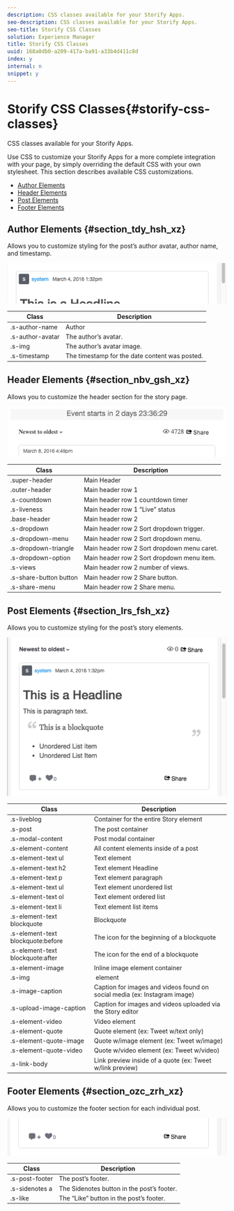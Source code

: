 ```yaml
---
description: CSS classes available for your Storify Apps.
seo-description: CSS classes available for your Storify Apps.
seo-title: Storify CSS Classes
solution: Experience Manager
title: Storify CSS Classes
uuid: 168a0db0-a209-417a-ba91-a33b4d411c8d
index: y
internal: n
snippet: y
---
```


# Storify CSS Classes{#storify-css-classes}

CSS classes available for your Storify Apps.

Use CSS to customize your Storify Apps for a more complete integration with your page, by simply overriding the default CSS with your own stylesheet. This section describes available CSS customizations.

* [Author Elements](#c_storify_css_classes/section_tdy_hsh_xz)
* [Header Elements](#c_storify_css_classes/section_nbv_gsh_xz)
* [Post Elements](#c_storify_css_classes/section_lrs_fsh_xz)
* [Footer Elements](#c_storify_css_classes/section_ozc_zrh_xz)

## Author Elements {#section_tdy_hsh_xz}

Allows you to customize styling for the post’s author avatar, author name, and timestamp.

![](assets/StorifyAuthorCSS.png)

|  Class | Description |
|---|---|
|  .s-author-name | Author |
|  .s-author-avatar | The author’s avatar. |
|  .s-img | The author’s avatar image. |
|  .s-timestamp | The timestamp for the date content was posted. |

## Header Elements {#section_nbv_gsh_xz}

Allows you to customize the header section for the story page.

![](assets/StorifyHeaderCSS-countdown-1.png)

| **Class** |**Description** |
|---|---|
|  .super-header | Main Header |
|  .outer-header | Main header row 1 |
|  .s-countdown | Main header row 1 countdown timer |
|  .s-liveness | Main header row 1 “Live” status |
|  .base-header | Main header row 2 |
|  .s-dropdown | Main header row 2 Sort dropdown trigger. |
|  .s-dropdown-menu | Main header row 2 Sort dropdown menu. |
|  .s-dropdown-triangle | Main header row 2 Sort dropdown menu caret. |
|  .s-dropdown-option | Main header row 2 Sort dropdown menu item. |
|  .s-views | Main header row 2 number of views. |
|  .s-share-button button | Main header row 2 Share button. |
|  .s-share-menu | Main header row 2 Share menu. |

## Post Elements {#section_lrs_fsh_xz}

Allows you to customize styling for the post’s story elements.

![](assets/StorifyPostCSS.png)

| **Class** |**Description** |
|---|---|
|  .s-liveblog | Container for the entire Story element |
|  .s-post | The post container |
|  .s-modal-content | Post modal container |
|  .s-element-content | All content elements inside of a post |
|  .s-element-text ul | Text element |
|  .s-element-text h2 | Text element Headline |
|  .s-element-text p | Text element paragraph |
|  .s-element-text ul | Text element unordered list |
|  .s-element-text ol | Text element ordered list |
|  .s-element-text li | Text element list items |
|  .s-element-text blockquote | Blockquote |
|  .s-element-text blockquote:before | The icon for the beginning of a blockquote |
|  .s-element-text blockquote:after | The icon for the end of a blockquote |
|  .s-element-image | Inline image element container |
|  .s-img | <img> element |
|  .s-image-caption | Caption for images and videos found on social media (ex: Instagram image) |
|  .s-upload-image-caption | Caption for images and videos uploaded via the Story editor |
|  .s-element-video | Video element |
|  .s-element-quote | Quote element (ex: Tweet w/text only) |
|  .s-element-quote-image | Quote w/image element (ex: Tweet w/image) |
|  .s-element-quote-video | Quote w/video element (ex: Tweet w/video) |
|  .s-link-body | Link preview inside of a quote (ex: Tweet w/link preview) |

## Footer Elements {#section_ozc_zrh_xz}

Allows you to customize the footer section for each individual post.

![](assets/storify_CSS_footer.png)

| **Class** |**Description** |
|---|---|
|  .s-post-footer | The post’s footer. |
|  .s-sidenotes a | The Sidenotes button in the post’s footer. |
|  .s-like | The “Like” button in the post’s footer. |

